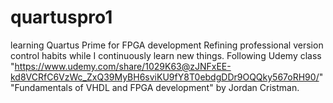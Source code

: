 # quartuspro1
learning Quartus Prime for FPGA development
Refining professional version control habits while I continuously learn new things. 
Following Udemy class "https://www.udemy.com/share/1029K63@zJNFxEE-kd8VCRfC6VzWc_ZxQ39MyBH6sviKU9fY8T0ebdgDDr9OQQky567oRH90/"
"Fundamentals of VHDL and FPGA development" by Jordan Cristman.
